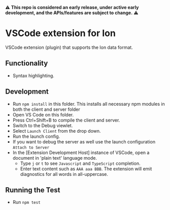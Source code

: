
:warning: **This repo is considered an early release, under active early development, and the APIs/features are subject to change.** :warning:

# VSCode extension for Ion 

VSCode extension (plugin) that supports the Ion data format.  

## Functionality 

* Syntax highlighting. 

## Development 

- Run `npm install` in this folder. This installs all necessary npm modules in both the client and server folder
- Open VS Code on this folder.
- Press Ctrl+Shift+B to compile the client and server.
- Switch to the Debug viewlet.
- Select `Launch Client` from the drop down.
- Run the launch config.
- If you want to debug the server as well use the launch configuration `Attach to Server`
- In the [Extension Development Host] instance of VSCode, open a document in 'plain text' language mode.
  - Type `j` or `t` to see `Javascript` and `TypeScript` completion.
  - Enter text content such as `AAA aaa BBB`. The extension will emit diagnostics for all words in all-uppercase.

## Running the Test

- Run `npm test` 
